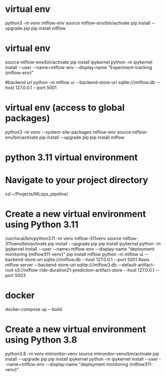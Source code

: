 # virtual env
python3 -m venv mlflow-env
source mlflow-env/bin/activate
pip install --upgrade pip
pip install mlflow

# virtual env 
source mlflow-env/bin/activate
pip install ipykernel
python -m ipykernel install --user --name=mlflow-env --display-name "Experiment-tracking (mlflow-env)"

#backend url
python -m mlflow ui --backend-store-uri sqlite:///mlflow.db --host 127.0.0.1 --port 5001

# virtual env (access to global packages)
python3 -m venv --system-site-packages mlflow-env
source mlflow-env/bin/activate
pip install --upgrade pip
pip install mlflow

# python 3.11 virtual environment
# Navigate to your project directory
cd ~/Projects/MLops_pipeline/

# Create a new virtual environment using Python 3.11
/usr/local/bin/python3.11 -m venv mlflow-311venv
source mlflow-311venv/bin/activate
pip install --upgrade pip
pip install ipykernel
python -m ipykernel install --user --name=mlflow-env --display-name "deployment monitoring (mlflow311-venv)"
pip install mlflow
python -m mlflow ui --backend-store-uri sqlite:///mlflow.db --host 127.0.0.1 --port 5001
#aws mlflow server --backend-store-uri sqlite:///mlflow3.db --default-artifact-root s3://mlflow-ride-duration21-prediction-artifact-store --host 127.0.0.1 --port 5003

# docker
docker-compose up --build

# Create a new virtual environment using Python 3.8
python3.8 -m venv mlmonitor-venv
source mlmonitor-venv/bin/activate
pip install --upgrade pip
pip install ipykernel
python -m ipykernel install --user --name=mlflow-env --display-name "deployment monitoring (mlflow311-venv)"